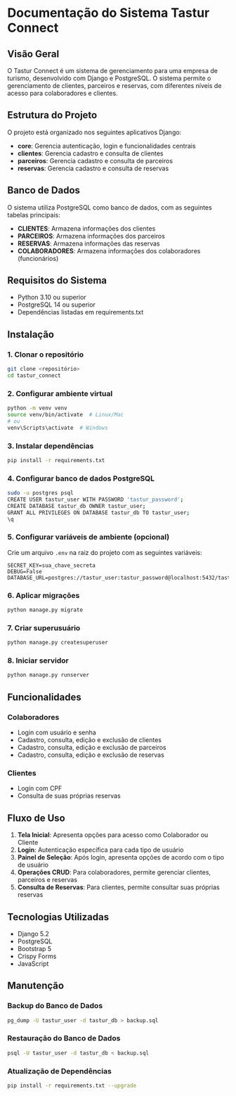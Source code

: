 # Documentação do Sistema Tastur Connect

## Visão Geral
O Tastur Connect é um sistema de gerenciamento para uma empresa de turismo, desenvolvido com Django e PostgreSQL. O sistema permite o gerenciamento de clientes, parceiros e reservas, com diferentes níveis de acesso para colaboradores e clientes.

## Estrutura do Projeto
O projeto está organizado nos seguintes aplicativos Django:
- **core**: Gerencia autenticação, login e funcionalidades centrais
- **clientes**: Gerencia cadastro e consulta de clientes
- **parceiros**: Gerencia cadastro e consulta de parceiros
- **reservas**: Gerencia cadastro e consulta de reservas

## Banco de Dados
O sistema utiliza PostgreSQL como banco de dados, com as seguintes tabelas principais:
- **CLIENTES**: Armazena informações dos clientes
- **PARCEIROS**: Armazena informações dos parceiros
- **RESERVAS**: Armazena informações das reservas
- **COLABORADORES**: Armazena informações dos colaboradores (funcionários)

## Requisitos do Sistema
- Python 3.10 ou superior
- PostgreSQL 14 ou superior
- Dependências listadas em requirements.txt

## Instalação

### 1. Clonar o repositório
```bash
git clone <repositório>
cd tastur_connect
```

### 2. Configurar ambiente virtual
```bash
python -m venv venv
source venv/bin/activate  # Linux/Mac
# ou
venv\Scripts\activate  # Windows
```

### 3. Instalar dependências
```bash
pip install -r requirements.txt
```

### 4. Configurar banco de dados PostgreSQL
```bash
sudo -u postgres psql
CREATE USER tastur_user WITH PASSWORD 'tastur_password';
CREATE DATABASE tastur_db OWNER tastur_user;
GRANT ALL PRIVILEGES ON DATABASE tastur_db TO tastur_user;
\q
```

### 5. Configurar variáveis de ambiente (opcional)
Crie um arquivo `.env` na raiz do projeto com as seguintes variáveis:
```
SECRET_KEY=sua_chave_secreta
DEBUG=False
DATABASE_URL=postgres://tastur_user:tastur_password@localhost:5432/tastur_db
```

### 6. Aplicar migrações
```bash
python manage.py migrate
```

### 7. Criar superusuário
```bash
python manage.py createsuperuser
```

### 8. Iniciar servidor
```bash
python manage.py runserver
```

## Funcionalidades

### Colaboradores
- Login com usuário e senha
- Cadastro, consulta, edição e exclusão de clientes
- Cadastro, consulta, edição e exclusão de parceiros
- Cadastro, consulta, edição e exclusão de reservas

### Clientes
- Login com CPF
- Consulta de suas próprias reservas

## Fluxo de Uso

1. **Tela Inicial**: Apresenta opções para acesso como Colaborador ou Cliente
2. **Login**: Autenticação específica para cada tipo de usuário
3. **Painel de Seleção**: Após login, apresenta opções de acordo com o tipo de usuário
4. **Operações CRUD**: Para colaboradores, permite gerenciar clientes, parceiros e reservas
5. **Consulta de Reservas**: Para clientes, permite consultar suas próprias reservas

## Tecnologias Utilizadas
- Django 5.2
- PostgreSQL
- Bootstrap 5
- Crispy Forms
- JavaScript

## Manutenção

### Backup do Banco de Dados
```bash
pg_dump -U tastur_user -d tastur_db > backup.sql
```

### Restauração do Banco de Dados
```bash
psql -U tastur_user -d tastur_db < backup.sql
```

### Atualização de Dependências
```bash
pip install -r requirements.txt --upgrade
```



